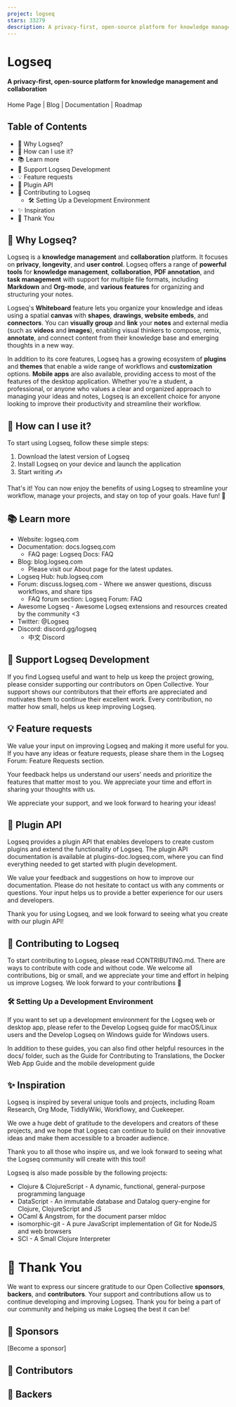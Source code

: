 ```yaml
---
project: logseq
stars: 33279
description: A privacy-first, open-source platform for knowledge management and collaboration. Download link:  http://github.com/logseq/logseq/releases. roadmap: http://trello.com/b/8txSM12G/roadmap
---
```


Logseq
======

#### A privacy-first, open-source platform for knowledge management and collaboration

Home Page | Blog | Documentation | Roadmap

  
  

Table of Contents
-----------------

-   🤔 Why Logseq?
-   👀 How can I use it?
-   📚 Learn more
-   🫶 Support Logseq Development
-   💡 Feature requests
-   🔌 Plugin API
-   🌟 Contributing to Logseq
    -   🛠️ Setting Up a Development Environment
-   ✨ Inspiration
-   🙏 Thank You

🤔 Why Logseq?
--------------

Logseq is a **knowledge management** and **collaboration** platform. It focuses on **privacy**, **longevity**, and **user control**. Logseq offers a range of **powerful tools** for **knowledge management**, **collaboration**, **PDF annotation**, and **task management** with support for multiple file formats, including **Markdown** and **Org-mode**, and **various features** for organizing and structuring your notes.

Logseq's **Whiteboard** feature lets you organize your knowledge and ideas using a spatial **canvas** with **shapes**, **drawings**, **website embeds**, and **connectors**. You can **visually group** and **link** your **notes** and external media (such as **videos** and **images**), enabling visual thinkers to compose, remix, **annotate**, and connect content from their knowledge base and emerging thoughts in a new way.

In addition to its core features, Logseq has a growing ecosystem of **plugins** and **themes** that enable a wide range of workflows and **customization** options. **Mobile apps** are also available, providing access to most of the features of the desktop application. Whether you're a student, a professional, or anyone who values a clear and organized approach to managing your ideas and notes, Logseq is an excellent choice for anyone looking to improve their productivity and streamline their workflow.

👀 How can I use it?
--------------------

To start using Logseq, follow these simple steps:

1.  Download the latest version of Logseq
2.  Install Logseq on your device and launch the application
3.  Start writing ✍️

That's it! You can now enjoy the benefits of using Logseq to streamline your workflow, manage your projects, and stay on top of your goals. Have fun! 🎉

📚 Learn more
-------------

-   Website: logseq.com
-   Documentation: docs.logseq.com
    -   FAQ page: Logseq Docs: FAQ
-   Blog: blog.logseq.com
    -   Please visit our About page for the latest updates.
-   Logseq Hub: hub.logseq.com
-   Forum: discuss.logseq.com - Where we answer questions, discuss workflows, and share tips
    -   FAQ forum section: Logseq Forum: FAQ
-   Awesome Logseq - Awesome Logseq extensions and resources created by the community <3
-   Twitter: @Logseq
-   Discord: discord.gg/logseq
    -   中文 Discord

🫶 Support Logseq Development
-----------------------------

If you find Logseq useful and want to help us keep the project growing, please consider supporting our contributors on Open Collective. Your support shows our contributors that their efforts are appreciated and motivates them to continue their excellent work. Every contribution, no matter how small, helps us keep improving Logseq.

💡 Feature requests
-------------------

We value your input on improving Logseq and making it more useful for you. If you have any ideas or feature requests, please share them in the Logseq Forum: Feature Requests section.

Your feedback helps us understand our users' needs and prioritize the features that matter most to you. We appreciate your time and effort in sharing your thoughts with us.

We appreciate your support, and we look forward to hearing your ideas!

🔌 Plugin API
-------------

Logseq provides a plugin API that enables developers to create custom plugins and extend the functionality of Logseq. The plugin API documentation is available at plugins-doc.logseq.com, where you can find everything needed to get started with plugin development.

We value your feedback and suggestions on how to improve our documentation. Please do not hesitate to contact us with any comments or questions. Your input helps us to provide a better experience for our users and developers.

Thank you for using Logseq, and we look forward to seeing what you create with our plugin API!

🌟 Contributing to Logseq
-------------------------

To start contributing to Logseq, please read CONTRIBUTING.md. There are ways to contribute with code and without code. We welcome all contributions, big or small, and we appreciate your time and effort in helping us improve Logseq. We look forward to your contributions 🚀

### 🛠️ Setting Up a Development Environment

If you want to set up a development environment for the Logseq web or desktop app, please refer to the Develop Logseq guide for macOS/Linux users and the Develop Logseq on Windows guide for Windows users.

In addition to these guides, you can also find other helpful resources in the docs/ folder, such as the Guide for Contributing to Translations, the Docker Web App Guide and the mobile development guide

✨ Inspiration
-------------

Logseq is inspired by several unique tools and projects, including Roam Research, Org Mode, TiddlyWiki, Workflowy, and Cuekeeper.

We owe a huge debt of gratitude to the developers and creators of these projects, and we hope that Logseq can continue to build on their innovative ideas and make them accessible to a broader audience.

Thank you to all those who inspire us, and we look forward to seeing what the Logseq community will create with this tool!

Logseq is also made possible by the following projects:

-   Clojure & ClojureScript - A dynamic, functional, general-purpose programming language
-   DataScript - An immutable database and Datalog query-engine for Clojure, ClojureScript and JS
-   OCaml & Angstrom, for the document parser mldoc
-   isomorphic-git - A pure JavaScript implementation of Git for NodeJS and web browsers
-   SCI - A Small Clojure Interpreter

🙏 Thank You
============

We want to express our sincere gratitude to our Open Collective **sponsors**, **backers**, and **contributors**. Your support and contributions allow us to continue developing and improving Logseq. Thank you for being a part of our community and helping us make Logseq the best it can be!

💎 Sponsors
-----------

\[Become a sponsor\]

🌟 Contributors
---------------

🫶 Backers
----------
